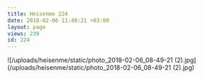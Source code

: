 ```yaml
---
title: Heisenme 224
date: 2018-02-06 11:49:21 +03:00
layout: page
views: 239
id: 224
---
```


![/uploads/heisenme/static/photo_2018-02-06_08-49-21 (2).jpg](/uploads/heisenme/static/photo_2018-02-06_08-49-21 (2).jpg)
